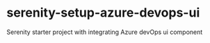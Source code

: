 # serenity-setup-azure-devops-ui
Serenity starter project with integrating Azure devOps ui component
